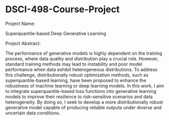 # DSCI-498-Course-Project

Project Name:

Superquantile-based Deep Generative Learning

Project Abstract: 

The performance of generative models is highly dependent on the training process, where data quality and distribution play a crucial role. However, standard training methods may lead to instability and poor model performance when data exhibit heterogeneous distributions. To address this challenge, distributionally robust optimization methods, such as superquantile-based learning, have been proposed to enhance the robustness of machine learning or deep learning models. In this work, I aim to integrate superquantile-based loss functions into generative learning models to improve their resilience to risk-sensitive scenarios and data heterogeneity. By doing so, I seek to develop a more distributionally robust generative model capable of producing reliable outputs under diverse and uncertain data conditions.
